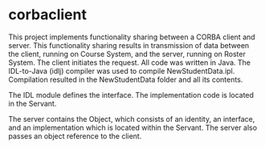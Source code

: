 # corbaclient

This project implements functionality sharing between a CORBA client and server. This functionality sharing results in transmission of 
data between the client, running on Course System, and the server, running on Roster System. The client initiates the request. 
All code was written in Java. 
The IDL-to-Java (idlj) compiler was used to compile NewStudentData.ipl. 
Compilation resulted in the NewStudentData folder and all its contents. 
  
The IDL module defines the interface. The implementation code is located in the Servant. 
  
The server contains the Object, which consists of an identity, an interface, and an implementation which is located within the Servant. 
The server also passes an object reference to the client. 

